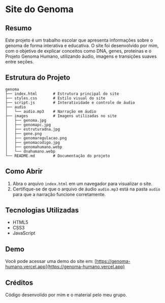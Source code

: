 # Site do Genoma

## Resumo
Este projeto é um trabalho escolar que apresenta informações sobre o genoma de forma interativa e educativa. O site foi desenvolvido por mim, com o objetivo de explicar conceitos como DNA, genes, proteínas e o Projeto Genoma Humano, utilizando áudio, imagens e transições suaves entre seções.

## Estrutura do Projeto
```
genoma
├── index.html       # Estrutura principal do site
├── styles.css       # Estilo visual do site
├── script.js        # Interatividade e controle de áudio
├── audio
│   └── audio.mp3    # Narração em áudio
├── images           # Imagens utilizadas no site
│   ├── genoma.jpg
│   ├── genomapc.jpg
│   ├── estruturadna.jpg
│   ├── gene.png
│   ├── genomaregulacao.png
│   ├── genomacodigo.jpg
│   ├── genomahumano.webp
│   └── dnahumano.webp
└── README.md        # Documentação do projeto
```

## Como Abrir
1. Abra o arquivo `index.html` em um navegador para visualizar o site.
2. Certifique-se de que o arquivo de áudio `audio.mp3` está na pasta `audio` para que a narração funcione corretamente.

## Tecnologias Utilizadas
- HTML5
- CSS3
- JavaScript

## Demo
Você pode acessar uma demo do site em: [https://genoma-humano.vercel.app](https://genoma-humano.vercel.app)

## Créditos
Código desenvolido por mim e o material pelo meu grupo.